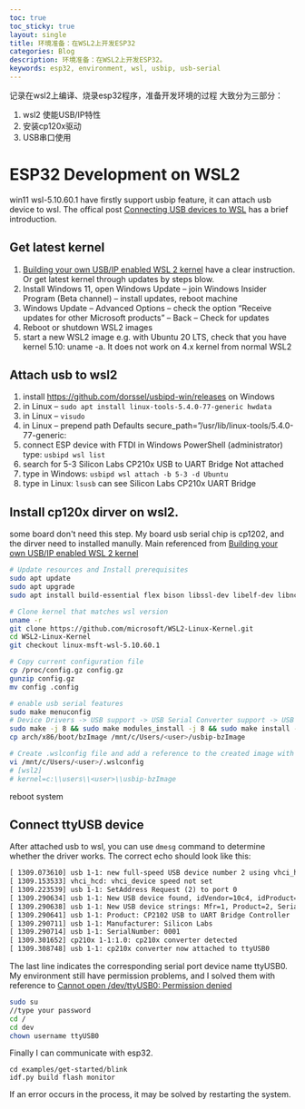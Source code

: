 ```yaml
---
toc: true
toc_sticky: true
layout: single
title: 环境准备：在WSL2上开发ESP32
categories: Blog
description: 环境准备：在WSL2上开发ESP32。
keywords: esp32, environment, wsl, usbip, usb-serial
---
```


记录在wsl2上编译、烧录esp32程序，准备开发环境的过程
大致分为三部分：

1. wsl2 使能USB/IP特性
2. 安装cp120x驱动
3. USB串口使用
 
# ESP32 Development on WSL2 
win11 wsl-5.10.60.1 have firstly support usbip feature, it can attach usb device to wsl. The offical post [Connecting USB devices to WSL](https://devblogs.microsoft.com/commandline/connecting-usb-devices-to-wsl/) has a brief introduction.  

## Get latest kernel
1. [Building your own USB/IP enabled WSL 2 kernel](https://github.com/dorssel/usbipd-win/wiki/WSL-support#building-your-own-usbip-enabled-wsl-2-kernel) have a clear instruction. Or get latest kernel through updates by steps blow.   
2. Install Windows 11, open Windows Update – join Windows Insider Program (Beta channel) – install updates, reboot machine  
3. Windows Update – Advanced Options – check the option “Receive updates for other Microsoft products” – Back – Check for updates  
4. Reboot or shutdown WSL2 images  
5. start a new WSL2 image e.g. with Ubuntu 20 LTS, check that you have kernel 5.10: uname -a. It does not work on 4.x kernel from normal WSL2  

## Attach usb to wsl2
1. install https://github.com/dorssel/usbipd-win/releases on Windows  
2. in Linux – `sudo apt install linux-tools-5.4.0-77-generic hwdata`  
3. in Linux – `visudo`  
4. in Linux – prepend path Defaults secure_path=”/usr/lib/linux-tools/5.4.0-77-generic:  
5. connect ESP device with FTDI in Windows PowerShell (administrator) type: `usbipd wsl list`  
6. search for 5-3 Silicon Labs CP210x USB to UART Bridge Not attached  
7. type in Windows: `usbipd wsl attach -b 5-3 -d Ubuntu`  
8. type in Linux: `lsusb` can see   Silicon Labs CP210x UART Bridge

## Install cp120x dirver on wsl2.
some board don't need this step. My board usb serial chip is cp1202, and the dirver need to installed manully. Main referenced from  [Building your own USB/IP enabled WSL 2 kernel](https://github.com/dorssel/usbipd-win/wiki/WSL-support#building-your-own-usbip-enabled-wsl-2-kernel)  
```bash
# Update resources and Install prerequisites
sudo apt update
sudo apt upgrade
sudo apt install build-essential flex bison libssl-dev libelf-dev libncurses-dev autoconf libudev-dev libtool

# Clone kernel that matches wsl version
uname -r
git clone https://github.com/microsoft/WSL2-Linux-Kernel.git
cd WSL2-Linux-Kernel
git checkout linux-msft-wsl-5.10.60.1

# Copy current configuration file
cp /proc/config.gz config.gz
gunzip config.gz
mv config .config

# enable usb serial features
sudo make menuconfig
# Device Drivers -> USB support -> USB Serial Converter support -> USB Serial Console device support + USB Generic Serial Driver + USB CP210x family of UART Bridge Controllers
sudo make -j 8 && sudo make modules_install -j 8 && sudo make install -j 8
cp arch/x86/boot/bzImage /mnt/c/Users/<user>/usbip-bzImage

# Create .wslconfig file and add a reference to the created image with the following notes
vi /mnt/c/Users/<user>/.wslconfig
# [wsl2]
# kernel=c:\\users\\<user>\\usbip-bzImage
```
reboot system

## Connect ttyUSB device
After attached usb to wsl, you can use `dmesg` command to determine whether the driver works. The correct echo should look like this:
```txt
[ 1309.073610] usb 1-1: new full-speed USB device number 2 using vhci_hcd
[ 1309.153533] vhci_hcd: vhci_device speed not set
[ 1309.223539] usb 1-1: SetAddress Request (2) to port 0
[ 1309.290634] usb 1-1: New USB device found, idVendor=10c4, idProduct=ea60, bcdDevice= 1.00
[ 1309.290638] usb 1-1: New USB device strings: Mfr=1, Product=2, SerialNumber=3
[ 1309.290641] usb 1-1: Product: CP2102 USB to UART Bridge Controller
[ 1309.290711] usb 1-1: Manufacturer: Silicon Labs
[ 1309.290714] usb 1-1: SerialNumber: 0001
[ 1309.301652] cp210x 1-1:1.0: cp210x converter detected
[ 1309.308748] usb 1-1: cp210x converter now attached to ttyUSB0
```
The last line indicates the corresponding serial port device name ttyUSB0.  
My environment still have permission problems, and I solved them with reference to  [Cannot open /dev/ttyUSB0: Permission denied](https://github.com/esp8266/source-code-examples/issues/26#issuecomment-706129191)  
```bash
sudo su
//type your password
cd /
cd dev
chown username ttyUSB0
```
Finally I can communicate with esp32.
```
cd examples/get-started/blink
idf.py build flash monitor
```

If an error occurs in the process, it may be solved by restarting the system.
